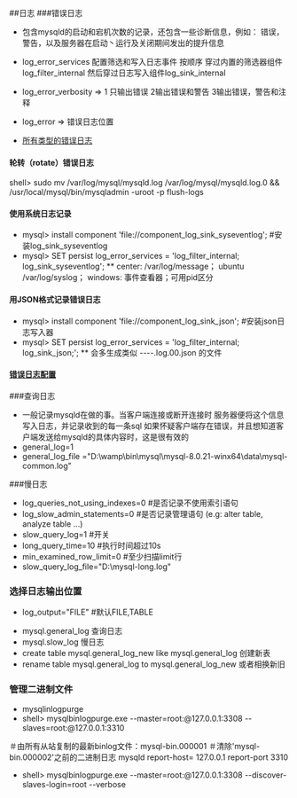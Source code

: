 ##日志
###错误日志
+ 包含mysqld的启动和宕机次数的记录，还包含一些诊断信息，例如： 错误，警告，以及服务器在启动丶运行及关闭期间发出的提升信息

+ log_error_services 配置筛选和写入日志事件
    按顺序 穿过内置的筛选器组件log_filter_internal  然后穿过日志写入组件log_sink_internal

+ log_error_verbosity   =>  1 只输出错误 2输出错误和警告 3输出错误，警告和注释
+ log_error             =>  错误日志位置
+ [所有类型的错误日志](https://dev.mysql.com/doc/refman/8.0/en/error-log.html)

#### 轮转（rotate）错误日志
shell> sudo mv /var/log/mysql/mysqld.log /var/log/mysql/mysqld.log.0 && /usr/local/mysql/bin/mysqladmin -uroot -p flush-logs

#### 使用系统日志记录
+ mysql> install component 'file://component_log_sink_syseventlog'; #安装log_sink_syseventlog
+ mysql> SET persist log_error_services = 'log_filter_internal; log_sink_syseventlog';
** center: /var/log/message； ubuntu /var/log/syslog； windows: 事件查看器；可用pid区分

#### 用JSON格式记录错误日志
+ mysql> install component 'file://component_log_sink_json'; #安装json日志写入器
+ mysql> SET persist log_error_services = 'log_filter_internal; log_sink_json;';
** 会多生成类似 ----.log.00.json 的文件

#### [错误日志配置](https://dev.mysql.com/doc/refman/8.0/en/error-log-configuration.html)

###查询日志
* 一般记录mysqld在做的事。当客户端连接或断开连接时 服务器便将这个信息写入日志，并记录收到的每一条sql
    如果怀疑客户端存在错误，并且想知道客户端发送给mysqld的具体内容时，这是很有效的
* general_log=1
* general_log_file ="D:\\wamp\\bin\\mysql\\mysql-8.0.21-winx64\\data\\mysql-common.log"

###慢日志
* log_queries_not_using_indexes=0   #是否记录不使用索引语句
* log_slow_admin_statements=0       #是否记录管理语句 (e.g: alter table, analyze table ...)
* slow_query_log=1                  #开关
* long_query_time=10                #执行时间超过10s
* min_examined_row_limit=0          #至少扫描limit行
* slow_query_log_file="D:\\mysql-long.log"

### 选择日志输出位置
* log_output="FILE"          #默认FILE,TABLE 
- mysql.general_log 查询日志
- mysql.slow_log 慢日志
- create table mysql.general_log_new like mysql.general_log 创建新表
- rename table mysql.general_log to mysql.general_log_new 或者相换新旧

### 管理二进制文件
+ mysqlinlogpurge
+ shell> mysqlbinlogpurge.exe --master=root:@127.0.0.1:3308 --slaves=root:@127.0.0.1:3310

＃由所有从站复制的最新binlog文件：mysql-bin.000001
＃清除'mysql-bin.000002'之前的二进制日志
mysqld 
report-host= 127.0.0.1
report-port 3310

+ shell>  mysqlbinlogpurge.exe --master=root:@127.0.0.1:3308 --discover-slaves-login=root --verbose
   
   